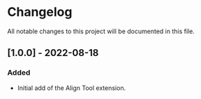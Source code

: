 # Changelog
All notable changes to this project will be documented in this file.

## [1.0.0] - 2022-08-18
### Added
- Initial add of the Align Tool extension.